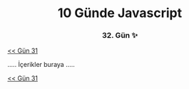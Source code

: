 <div align="center">
    <h1>10 Günde Javascript</h3>
    <h3>32. Gün ✨</h3>
</div>

[<< Gün 31](../../günler/gün-31/gun-31.md)

.....
İçerikler buraya
.....

[<< Gün 31](../../günler/gün-31/gun-31.md)